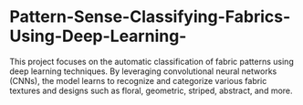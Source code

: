 # Pattern-Sense-Classifying-Fabrics-Using-Deep-Learning-
This project focuses on the automatic classification of fabric patterns using deep learning techniques. By leveraging convolutional neural networks (CNNs), the model learns to recognize and categorize various fabric textures and designs such as floral, geometric, striped, abstract, and more.
